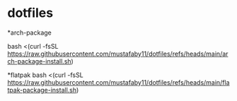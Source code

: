 # dotfiles
*arch-package

bash <(curl -fsSL https://raw.githubusercontent.com/mustafaby11/dotfiles/refs/heads/main/arch-package-install.sh)

*flatpak
bash <(curl -fsSL https://raw.githubusercontent.com/mustafaby11/dotfiles/refs/heads/main/flatpak-package-install.sh)
